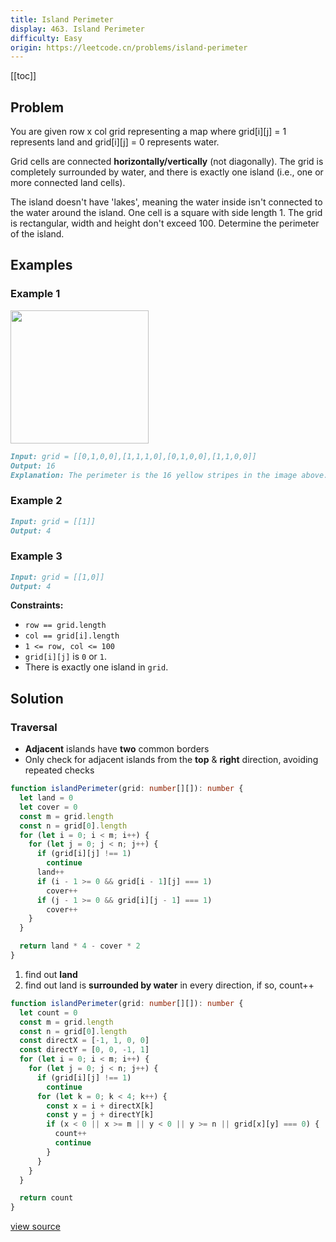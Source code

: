 ```yaml
---
title: Island Perimeter
display: 463. Island Perimeter
difficulty: Easy
origin: https://leetcode.cn/problems/island-perimeter
---
```


[[toc]]

## Problem

You are given row x col grid representing a map where grid[i][j] = 1 represents land and grid[i][j] = 0 represents water.

Grid cells are connected **horizontally/vertically** (not diagonally). The grid is completely surrounded by water, and there is exactly one island (i.e., one or more connected land cells).

The island doesn't have 'lakes', meaning the water inside isn't connected to the water around the island. One cell is a square with side length 1. The grid is rectangular, width and height don't exceed 100. Determine the perimeter of the island.

## Examples

### Example 1

<img src="https://assets.leetcode.com/uploads/2018/10/12/island.png" style="width: 221px; height: 213px;" />

```md
Input: grid = [[0,1,0,0],[1,1,1,0],[0,1,0,0],[1,1,0,0]]
Output: 16
Explanation: The perimeter is the 16 yellow stripes in the image above.
```

### Example 2

```md
Input: grid = [[1]]
Output: 4
```

### Example 3

```md
Input: grid = [[1,0]]
Output: 4
```

**Constraints:**

- `row == grid.length`
- `col == grid[i].length`
- `1 <= row, col <= 100`
- `grid[i][j]` is `0` or `1`.
- There is exactly one island in `grid`.

## Solution

### Traversal

- **Adjacent** islands have **two** common borders
- Only check for adjacent islands from the **top** & **right** direction, avoiding repeated checks

```ts
function islandPerimeter(grid: number[][]): number {
  let land = 0
  let cover = 0
  const m = grid.length
  const n = grid[0].length
  for (let i = 0; i < m; i++) {
    for (let j = 0; j < n; j++) {
      if (grid[i][j] !== 1)
        continue
      land++
      if (i - 1 >= 0 && grid[i - 1][j] === 1)
        cover++
      if (j - 1 >= 0 && grid[i][j - 1] === 1)
        cover++
    }
  }

  return land * 4 - cover * 2
}
```

1. find out **land**
2. find out land is **surrounded by water** in every direction, if so, count++

```ts
function islandPerimeter(grid: number[][]): number {
  let count = 0
  const m = grid.length
  const n = grid[0].length
  const directX = [-1, 1, 0, 0]
  const directY = [0, 0, -1, 1]
  for (let i = 0; i < m; i++) {
    for (let j = 0; j < n; j++) {
      if (grid[i][j] !== 1)
        continue
      for (let k = 0; k < 4; k++) {
        const x = i + directX[k]
        const y = j + directY[k]
        if (x < 0 || x >= m || y < 0 || y >= n || grid[x][y] === 0) {
          count++
          continue
        }
      }
    }
  }

  return count
}
```

[view source](https://leetcode.cn/problems/island-perimeter)
